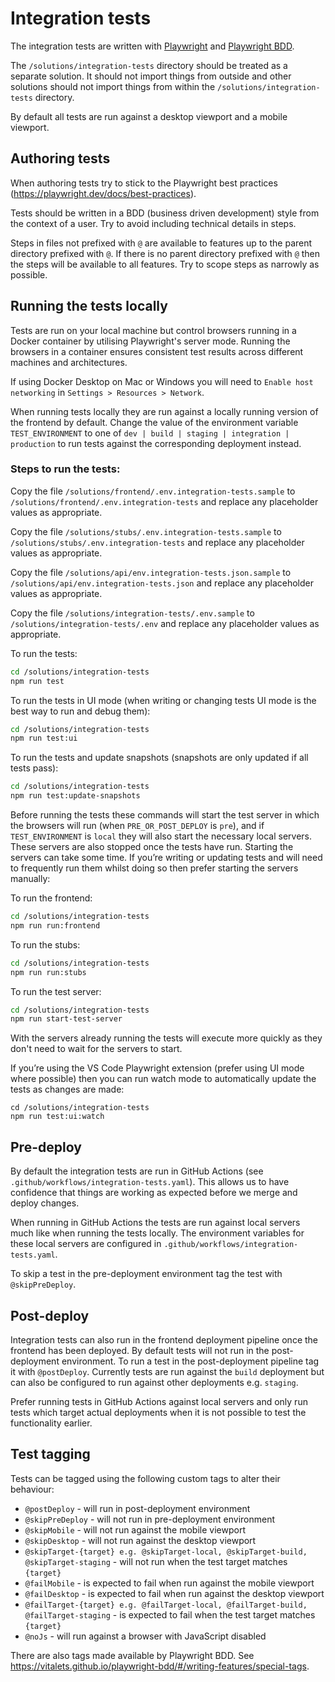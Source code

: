 # Integration tests

The integration tests are written with [Playwright](https://playwright.dev/) and [Playwright BDD](https://vitalets.github.io/playwright-bdd).

The `/solutions/integration-tests` directory should be treated as a separate solution. It should not import things from outside and other solutions should not import things from within the `/solutions/integration-tests` directory.

By default all tests are run against a desktop viewport and a mobile viewport.

## Authoring tests

When authoring tests try to stick to the Playwright best practices (https://playwright.dev/docs/best-practices).

Tests should be written in a BDD (business driven development) style from the context of a user. Try to avoid including technical details in steps.

Steps in files not prefixed with `@` are available to features up to the parent directory prefixed with `@`. If there is no parent directory prefixed with `@` then the steps will be available to all features. Try to scope steps as narrowly as possible.

## Running the tests locally

Tests are run on your local machine but control browsers running in a Docker container by utilising Playwright's server mode. Running the browsers in a container ensures consistent test results across different machines and architectures.

If using Docker Desktop on Mac or Windows you will need to `Enable host networking` in `Settings > Resources > Network`.

When running tests locally they are run against a locally running version of the frontend by default. Change the value of the environment variable `TEST_ENVIRONMENT` to one of `dev | build | staging | integration | production` to run tests against the corresponding deployment instead.

### Steps to run the tests:

Copy the file `/solutions/frontend/.env.integration-tests.sample` to `/solutions/frontend/.env.integration-tests` and replace any placeholder values as appropriate.

Copy the file `/solutions/stubs/.env.integration-tests.sample` to `/solutions/stubs/.env.integration-tests` and replace any placeholder values as appropriate.

Copy the file `/solutions/api/env.integration-tests.json.sample` to `/solutions/api/env.integration-tests.json` and replace any placeholder values as appropriate.

Copy the file `/solutions/integration-tests/.env.sample` to `/solutions/integration-tests/.env` and replace any placeholder values as appropriate.

To run the tests:

```bash
cd /solutions/integration-tests
npm run test
```

To run the tests in UI mode (when writing or changing tests UI mode is the best way to run and debug them):

```bash
cd /solutions/integration-tests
npm run test:ui
```

To run the tests and update snapshots (snapshots are only updated if all tests pass):

```bash
cd /solutions/integration-tests
npm run test:update-snapshots
```

Before running the tests these commands will start the test server in which the browsers will run (when `PRE_OR_POST_DEPLOY` is `pre`), and if `TEST_ENVIRONMENT` is `local` they will also start the necessary local servers. These servers are also stopped once the tests have run. Starting the servers can take some time. If you’re writing or updating tests and will need to frequently run them whilst doing so then prefer starting the servers manually:

To run the frontend:

```bash
cd /solutions/integration-tests
npm run run:frontend
```

To run the stubs:

```bash
cd /solutions/integration-tests
npm run run:stubs
```

To run the test server:

```bash
cd /solutions/integration-tests
npm run start-test-server
```

With the servers already running the tests will execute more quickly as they don't need to wait for the servers to start.

If you’re using the VS Code Playwright extension (prefer using UI mode where possible) then you can run watch mode to automatically update the tests as changes are made:

```
cd /solutions/integration-tests
npm run test:ui:watch
```

## Pre-deploy

By default the integration tests are run in GitHub Actions (see `.github/workflows/integration-tests.yaml`). This allows us to have confidence that things are working as expected before we merge and deploy changes.

When running in GitHub Actions the tests are run against local servers much like when running the tests locally. The environment variables for these local servers are configured in `.github/workflows/integration-tests.yaml`.

To skip a test in the pre-deployment environment tag the test with `@skipPreDeploy`.

## Post-deploy

Integration tests can also run in the frontend deployment pipeline once the frontend has been deployed. By default tests will not run in the post-deployment environment. To run a test in the post-deployment pipeline tag it with `@postDeploy`. Currently tests are run against the `build` deployment but can also be configured to run against other deployments e.g. `staging`.

Prefer running tests in GitHub Actions against local servers and only run tests which target actual deployments when it is not possible to test the functionality earlier.

## Test tagging

Tests can be tagged using the following custom tags to alter their behaviour:

- `@postDeploy` - will run in post-deployment environment
- `@skipPreDeploy` - will not run in pre-deployment environment
- `@skipMobile` - will not run against the mobile viewport
- `@skipDesktop` - will not run against the desktop viewport
- `@skipTarget-{target} e.g. @skipTarget-local, @skipTarget-build, @skipTarget-staging` - will not run when the test target matches `{target}`
- `@failMobile` - is expected to fail when run against the mobile viewport
- `@failDesktop` - is expected to fail when run against the desktop viewport
- `@failTarget-{target} e.g. @failTarget-local, @failTarget-build, @failTarget-staging` - is expected to fail when the test target matches `{target}`
- `@noJs` - will run against a browser with JavaScript disabled

There are also tags made available by Playwright BDD. See https://vitalets.github.io/playwright-bdd/#/writing-features/special-tags.
